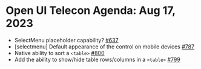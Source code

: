 # Open UI Telecon Agenda: Aug 17, 2023

- SelectMenu placeholder capability? [#637](https://github.com/openui/open-ui/issues/637#issuecomment-1673657555)
- [selectmenu] Default appearance of the control on mobile devices [#787](https://github.com/openui/open-ui/issues/787)
- Native ability to sort a `<table>` [#800](https://github.com/openui/open-ui/issues/800)
- Add the ability to show/hide table rows/columns in a `<table>` [#799](https://github.com/openui/open-ui/issues/799)
